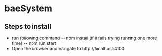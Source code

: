 # baeSystem

## Steps to install
- run following command
-- npm install (if it fails trying running one more time)
-- npm run start
- Open the browser and navigate to http://localhost:4100
